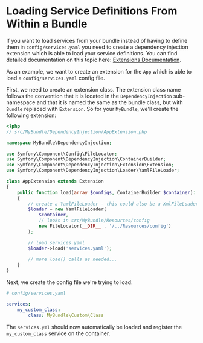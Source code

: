 # Loading Service Definitions From Within a Bundle
 
If you want to load services from your bundle instead of having to define them in `config/services.yaml` you need to 
create a dependency injection extension which is able to load your service definitions. You can find detailed documentation
on this topic here: [Extensions Documentation](https://symfony.com/doc/current/bundles/extension.html).

As an example, we want to create an extension for the `App` which is able to load a `config/services.yaml`
config file.

First, we need to create an extension class. The extension class name follows the convention that it is located in
the `DependencyInjection` sub-namespace and that it is named the same as the bundle class, but with `Bundle` replaced with
`Extension`. So for your `MyBundle`, we'll create the following extension:

```php
<?php
// src/MyBundle/DependencyInjection/AppExtension.php

namespace MyBundle\DependencyInjection;

use Symfony\Component\Config\FileLocator;
use Symfony\Component\DependencyInjection\ContainerBuilder;
use Symfony\Component\DependencyInjection\Extension\Extension;
use Symfony\Component\DependencyInjection\Loader\YamlFileLoader;

class AppExtension extends Extension
{
    public function load(array $configs, ContainerBuilder $container): void
    {
        // create a YamlFileLoader - this could also be a XmlFileLoader if you want to load XML 
        $loader = new YamlFileLoader(
            $container,
            // looks in src/MyBundle/Resources/config
            new FileLocator(__DIR__ . '/../Resources/config')
        );

        // load services.yaml
        $loader->load('services.yaml');
        
        // more load() calls as needed...
    }
}
```

Next, we create the config file we're trying to load:

```yaml
# config/services.yaml

services:
    my_custom_class:
        class: MyBundle\Custom\Class
```

The `services.yml` should now automatically be loaded and register the `my_custom_class` service on the container.
